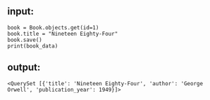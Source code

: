 ## input:
```
book = Book.objects.get(id=1)
book.title = "Nineteen Eighty-Four"
book.save()
print(book_data)
```

## output:
```
<QuerySet [{'title': 'Nineteen Eighty-Four', 'author': 'George Orwell', 'publication_year': 1949}]>
```